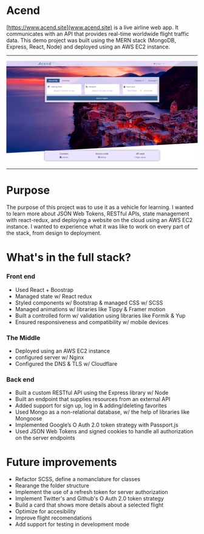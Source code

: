 # Acend
[https://www.acend.site](www.acend.site) is a live airline web app. It communicates with an API that provides real-time worldwide flight traffic data.
This demo project was built using the MERN stack (MongoDB, Express, React, Node) and deployed using an AWS EC2 instance.
***
![Screenshot](acend-site.png)
***
# Purpose
The purpose of this project was to use it as a vehicle for learning. I wanted to learn more about JSON Web Tokens, RESTful APIs, state management with react-redux, and deploying a website on the cloud using an AWS EC2 instance. I wanted to experience what it was like to work on every part of the stack, from design to deployment.

# What's in the full stack?
### Front end
*	Used React + Boostrap
*	Managed state w/ React redux
*	Styled components w/ Bootstrap & managed CSS w/ SCSS
*	Managed animations w/ libraries like Tippy & Framer motion
*	Built a controlled form w/ validation using libraries like Formik & Yup
*	Ensured responsiveness and compatibility w/ mobile devices
### The Middle
*	Deployed using an AWS EC2 instance
*	configured server w/ Nginx
*	Configured the DNS & TLS w/ Cloudflare
### Back end
*	Built a custom RESTful API using the Express library w/ Node
*	Built an endpoint that supplies resources from an external API
*	Added support for sign up, log in & adding/deleting favorites
*	Used Mongo as a non-relational database, w/ the help of libraries like Mongoose
*	Implemented Google’s O Auth 2.0 token strategy with Passport.js
*	Used JSON Web Tokens and signed cookies to handle all authorization on the server endpoints

# Future improvements
* Refactor SCSS, define a nomanclature for classes
* Rearange the folder structure
* Implement the use of a refresh token for server authorization
* Implement Twitter's and Github's O Auth 2.0 token strategy
* Build a card that shows more details about a selected flight
* Optimize for accesibility
* Improve flight recomendations
* Add support for testing in development mode
